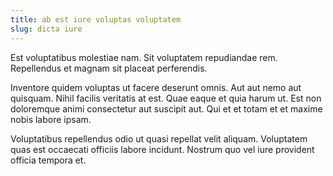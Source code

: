 ```yaml
---
title: ab est iure voluptas voluptatem
slug: dicta iure
---
```


Est voluptatibus molestiae nam. Sit voluptatem repudiandae rem. Repellendus et magnam sit placeat perferendis.

Inventore quidem voluptas ut facere deserunt omnis. Aut aut nemo aut quisquam. Nihil facilis veritatis at est. Quae eaque et quia harum ut. Est non doloremque animi consectetur aut suscipit aut. Qui et et totam et et maxime nobis labore ipsam.

Voluptatibus repellendus odio ut quasi repellat velit aliquam. Voluptatem quas est occaecati officiis labore incidunt. Nostrum quo vel iure provident officia tempora et.
